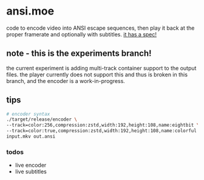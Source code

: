 # ansi.moe
code to encode video into ANSI escape sequences, then play it back at the proper framerate and optionally with subtitles.
[it has a spec!](https://ansi.moe/spec.html)

## note - this is the experiments branch!
the current experiment is adding multi-track container support to the output files.
the player currently does not support this and thus is broken in this branch, and the encoder is a work-in-progress.

## tips
```bash
# encoder syntax
./target/release/encoder \
--track=color:256,compression:zstd,width:192,height:108,name:eightbit \
--track=color:true,compression:zstd,width:192,height:108,name:colorful \
input.mkv out.ansi
```

### todos
- live encoder
- live subtitles